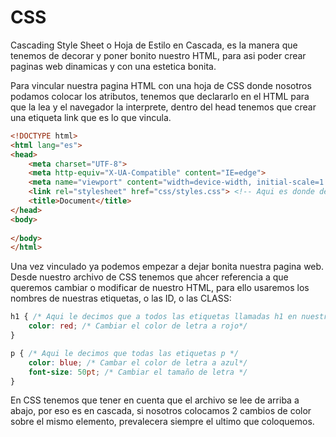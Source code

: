 # CSS 

Cascading Style Sheet o Hoja de Estilo en Cascada, es la manera que tenemos de decorar y poner bonito nuestro HTML, para asi poder crear paginas web dinamicas y con una estetica bonita. 

Para vincular nuestra pagina HTML con una hoja de CSS donde nosotros podamos colocar los atributos, tenemos que declararlo en el HTML para que la lea y el navegador la interprete, dentro del head tenemos que crear una etiqueta link que es lo que vincula. 

```html
<!DOCTYPE html>
<html lang="es">
<head>
    <meta charset="UTF-8">
    <meta http-equiv="X-UA-Compatible" content="IE=edge">
    <meta name="viewport" content="width=device-width, initial-scale=1.0">
    <link rel="stylesheet" href="css/styles.css"> <!-- Aqui es donde declaramos nuestro CSS y la ruta donde se encuentra-->
    <title>Document</title>
</head>
<body>
    
</body>
</html>
```

Una vez vinculado ya podemos empezar a dejar bonita nuestra pagina web. Desde nuestro archivo de CSS tenemos que ahcer referencia a que queremos cambiar o modificar de nuestro HTML, para ello usaremos los nombres de nuestras etiquetas, o las ID, o las CLASS:

```css
h1 { /* Aqui le decimos que a todos las etiquetas llamadas h1 en nuestro HTML */
    color: red; /* Cambiar el color de letra a rojo*/
}

p { /* Aqui le decimos que todas las etiquetas p */
    color: blue; /* Cambar el color de letra a azul*/
    font-size: 50pt; /* Cambiar el tamaño de letra */
}
```

En CSS tenemos que tener en cuenta que el archivo se lee de arriba a abajo, por eso es en cascada, si nosotros colocamos 2 cambios de color sobre el mismo elemento, prevalecera siempre el ultimo que coloquemos. 